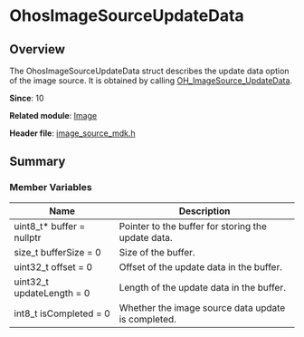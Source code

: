 # OhosImageSourceUpdateData

## Overview

The OhosImageSourceUpdateData struct describes the update data option of the image source. It is obtained by calling [OH_ImageSource_UpdateData](capi-image-source-mdk-h.md#oh_imagesource_updatedata).

**Since**: 10

**Related module**: [Image](capi-image.md)

**Header file**: [image_source_mdk.h](capi-image-source-mdk-h.md)

## Summary

### Member Variables

| Name| Description|
| -- | -- |
| uint8_t* buffer = nullptr | Pointer to the buffer for storing the update data.|
| size_t bufferSize = 0 | Size of the buffer.|
| uint32_t offset = 0 | Offset of the update data in the buffer.|
| uint32_t updateLength = 0 | Length of the update data in the buffer.|
| int8_t isCompleted = 0 | Whether the image source data update is completed.|
